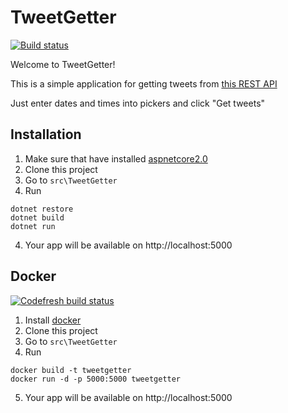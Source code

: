 # TweetGetter
[![Build status](https://ci.appveyor.com/api/projects/status/sv2qoijbdxkeursq?svg=true)](https://ci.appveyor.com/project/romamakar/testwebapi)

Welcome to TweetGetter!

This is a simple application for getting tweets from  [this REST API](https://badapi.iqvia.io/swagger/)

Just enter dates and times into pickers and click "Get tweets"

## Installation

1. Make sure that have installed [aspnetcore2.0](https://www.microsoft.com/net/download/windows)
2. Clone this project
3. Go to `src\TweetGetter`
3. Run 
```
dotnet restore
dotnet build
dotnet run
```
4. Your app will be available on http://localhost:5000

## Docker
[![Codefresh build status]( https://g.codefresh.io/api/badges/build?repoOwner=romamakar&repoName=testwebapi&branch=master&pipelineName=testwebapi&accountName=romamakar_marketplace&type=cf-1)]( https://g.codefresh.io/repositories/romamakar/testwebapi/builds?filter=trigger:build;branch:master;service:5b1ed84c29b6d0e4ea24e526~testwebapi)

1. Install [docker](https://www.docker.com/community-edition)
2. Clone this project
3. Go to `src\TweetGetter`
4. Run 
```
docker build -t tweetgetter
docker run -d -p 5000:5000 tweetgetter
```
5. Your app will be available on http://localhost:5000
